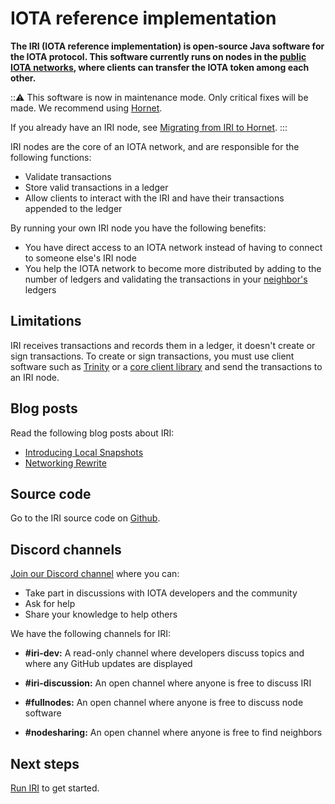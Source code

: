 # IOTA reference implementation

**The IRI (IOTA reference implementation) is open-source Java software for the IOTA protocol. This software currently runs on nodes in the [public IOTA networks](root://getting-started/0.1/network/iota-networks.md), where clients can transfer the IOTA token among each other.**

:::warning:
This software is now in maintenance mode. Only critical fixes will be made. We recommend using [Hornet](root://hornet/1.0/overview.md).

If you already have an IRI node, see [Migrating from IRI to Hornet](root://hornet/1.0/guides/migrating-from-iri.md).
:::

IRI nodes are the core of an IOTA network, and are responsible for the following functions:

- Validate transactions
- Store valid transactions in a ledger
- Allow clients to interact with the IRI and have their transactions appended to the ledger

By running your own IRI node you have the following benefits:

- You have direct access to an IOTA network instead of having to connect to someone else's IRI node
- You help the IOTA network to become more distributed by adding to the number of ledgers and validating the transactions in your [neighbor's](root://getting-started/0.1/network/nodes.md#neighbors) ledgers

## Limitations

IRI receives transactions and records them in a ledger, it doesn't create or sign transactions. To create or sign transactions, you must use client software such as [Trinity](root://wallets/0.1/trinity/introduction/overview.md) or a [core client library](root://core/1.0/overview.md) and send the transactions to an IRI node.

## Blog posts

Read the following blog posts about IRI:

- [Introducing Local Snapshots](https://blog.iota.org/coming-up-local-snapshots-7018ff0ed5db)
- [Networking Rewrite](https://blog.iota.org/iri-1-8-0-with-networking-rewrite-9d1e2be001e7)

## Source code

Go to the IRI source code on [Github](https://github.com/iotaledger/iri).

## Discord channels

[Join our Discord channel](https://discord.iota.org) where you can:

- Take part in discussions with IOTA developers and the community
- Ask for help
- Share your knowledge to help others

We have the following channels for IRI:

- **#iri-dev:** A read-only channel where developers discuss topics and where any GitHub updates are displayed

- **#iri-discussion:** An open channel where anyone is free to discuss IRI

- **#fullnodes:** An open channel where anyone is free to discuss node software

- **#nodesharing:** An open channel where anyone is free to find neighbors

## Next steps

[Run IRI](../how-to-guides/install-iri.md) to get started.

